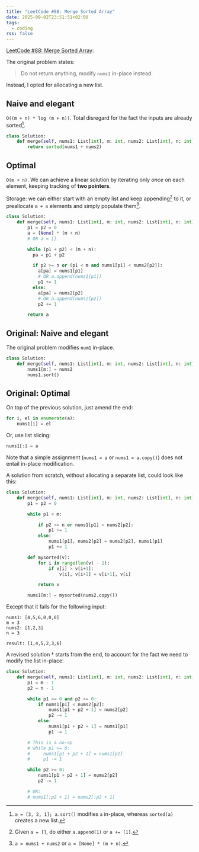 ```yaml
---
title: "LeetCode #88: Merge Sorted Array"
date: 2025-09-02T23:51:51+02:00
tags:
  - coding
rss: false
---
```


[LeetCode #88: Merge Sorted Array](https://leetcode.com/problems/merge-sorted-array/):

The original problem states:

> Do not return anything, modify `nums1` in-place instead.

Instead, I opted for allocating a new list.

## Naive and elegant

`O((m + n) * log (m + n))`. Total disregard for the fact the inputs are already
sorted[^3].

```python
class Solution:
    def merge(self, nums1: List[int], m: int, nums2: List[int], n: int) -> None:
        return sorted(nums1 + nums2)
```

## Optimal

`O(m + n)`. We can achieve a linear solution by iterating only _once_ on each
element, keeping tracking of **two pointers**.

Storage: we can either start with an empty list and keep appending[^1] to it, or
preallocate `m + n` elements and simply populate them[^2].

```python
class Solution:
    def merge(self, nums1: List[int], m: int, nums2: List[int], n: int) -> None:
        p1 = p2 = 0
        a = [None] * (m + n)
        # OR a = []

        while (p1 + p2) < (m + n):
          pa = p1 + p2

          if p2 >= n or (p1 < m and nums1[p1] < nums2[p2]):
            a[pa] = nums1[p1]
            # OR a.append(nums1[p1])
            p1 += 1
          else:
            a[pa] = nums2[p2]
            # OR a.append(nums2[p2])
            p2 += 1

        return a
```

## Original: Naive and elegant

The original problem modifies `num1` in-place.

```python
class Solution:
    def merge(self, nums1: List[int], m: int, nums2: List[int], n: int) -> None:
        nums1[m:] = nums2
        nums1.sort()
```

## Original: Optimal

On top of the previous solution, just amend the end:

```python
for i, el in enumerate(a):
    nums1[i] = el
```

Or, use list slicing:

```python
nums1[:] = a
```

Note that a simple assignment (`nums1 = a` or `nums1 = a.copy()`) does not
entail in-place modification.

A solution from scratch, without allocating a separate list, could look like
this:

```python
class Solution:
    def merge(self, nums1: List[int], m: int, nums2: List[int], n: int) -> None:
        p1 = p2 = 0

        while p1 < m:

            if p2 >= n or nums1[p1] < nums2[p2]:
                p1 += 1
            else:
                nums1[p1], nums2[p2] = nums2[p2], nums1[p1]
                p1 += 1

        def mysorted(v):
            for i in range(len(v) - 1):
                if v[i] > v[i+1]:
                    v[i], v[i+1] = v[i+1], v[i]

            return v

        nums1[m:] = mysorted(nums2.copy())
```

Except that it fails for the following input:

```
nums1: [4,5,6,0,0,0]
m = 3
nums2: [1,2,3]
n = 3

result: [1,4,5,2,3,6]
```

A revised solution † starts from the end, to account for the fact we need to
modify the list in-place:

```python
class Solution:
    def merge(self, nums1: List[int], m: int, nums2: List[int], n: int) -> None:
        p1 = m - 1
        p2 = n - 1

        while p1 >= 0 and p2 >= 0:
            if nums1[p1] < nums2[p2]:
                nums1[p1 + p2 + 1] = nums2[p2]
                p2 -= 1
            else:
                nums1[p1 + p2 + 1] = nums1[p1]
                p1 -= 1

        # This is a no-op
        # while p1 >= 0:
        #     nums1[p1 + p2 + 1] = nums1[p1]
        #     p1 -= 1

        while p2 >= 0:
            nums1[p1 + p2 + 1] = nums2[p2]
            p2 -= 1

        # OR:
        # nums1[:p2 + 1] = nums2[:p2 + 1]
```

[^1]: Given `a = []`, do either `a.append(1)` or `a += [1]`.

[^2]: `a = nums1 + nums2` or `a = [None] * (m + n)`.

[^3]: `a = [3, 2, 1]; a.sort()` modifies `a` in-place, whereas `sorted(a)`
    creates a new list.
